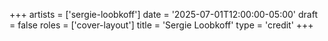 +++
artists = ['sergie-loobkoff']
date = '2025-07-01T12:00:00-05:00'
draft = false
roles = ['cover-layout']
title = 'Sergie Loobkoff'
type = 'credit'
+++
